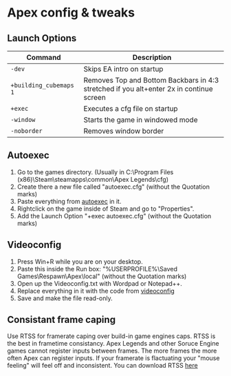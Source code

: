 # Apex config & tweaks

## Launch Options

| **Command**  | **Description** |
| ------------- | ------------- |
| `-dev`  | Skips EA intro on startup  |
| `+building_cubemaps 1`           | Removes Top and Bottom Backbars in 4:3 stretched if you alt+enter 2x in continue screen  |
| `+exec`  | Executes a cfg file on startup  |
| `-window`  | Starts the game in windowed mode  |
| `-noborder`  | Removes window border  |

## Autoexec
1. Go to the games directory. (Usually in C:\Program Files (x86)\Steam\steamapps\common\Apex Legends\cfg)
2. Create there a new file called "autoexec.cfg" (without the Quotation marks)
3. Paste everything from [autoexec](https://raw.githubusercontent.com/deaFPS/apex-configs-by-deafps/master/autoexec.cfg) in it.
4. Rightclick on the game inside of Steam and go to "Properties".
5. Add the Launch Option "+exec autoexec.cfg" (without the Quotation marks)


## Videoconfig
1. Press Win+R while you are on your desktop.
2. Paste this inside the Run box: "%USERPROFILE%\Saved Games\Respawn\Apex\local" (without the Quotation marks)
3. Open up the Videoconfig.txt with Wordpad or Notepad++.
4. Replace everything in it with the code from [videoconfig](https://raw.githubusercontent.com/deaFPS/apex-configs-by-deafps/master/videoconfig.txt)
5. Save and make the file read-only.


## Consistant frame caping
Use RTSS for framerate caping over build-in game engines caps. RTSS is the best in frametime consistancy.
Apex Legends and other Soruce Engine games cannot register inputs between frames. The more frames the more often Apex can register inputs.
If your framerate is flactuating your "mouse feeling" will feel off and inconsistent.
You can download RTSS [here](https://www.guru3d.com/files-details/rtss-rivatuner-statistics-server-download.html)
